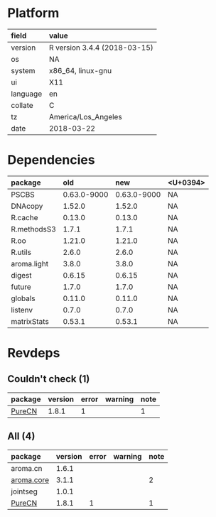 # Platform

|field    |value                        |
|:--------|:----------------------------|
|version  |R version 3.4.4 (2018-03-15) |
|os       |NA                           |
|system   |x86_64, linux-gnu            |
|ui       |X11                          |
|language |en                           |
|collate  |C                            |
|tz       |America/Los_Angeles          |
|date     |2018-03-22                   |

# Dependencies

|package     |old         |new         |<U+0394>  |
|:-----------|:-----------|:-----------|:--|
|PSCBS       |0.63.0-9000 |0.63.0-9000 |NA |
|DNAcopy     |1.52.0      |1.52.0      |NA |
|R.cache     |0.13.0      |0.13.0      |NA |
|R.methodsS3 |1.7.1       |1.7.1       |NA |
|R.oo        |1.21.0      |1.21.0      |NA |
|R.utils     |2.6.0       |2.6.0       |NA |
|aroma.light |3.8.0       |3.8.0       |NA |
|digest      |0.6.15      |0.6.15      |NA |
|future      |1.7.0       |1.7.0       |NA |
|globals     |0.11.0      |0.11.0      |NA |
|listenv     |0.7.0       |0.7.0       |NA |
|matrixStats |0.53.1      |0.53.1      |NA |

# Revdeps

## Couldn't check (1)

|package                      |version |error |warning |note |
|:----------------------------|:-------|:-----|:-------|:----|
|[PureCN](problems.md#purecn) |1.8.1   |1     |        |1    |

## All (4)

|package                             |version |error |warning |note |
|:-----------------------------------|:-------|:-----|:-------|:----|
|aroma.cn                            |1.6.1   |      |        |     |
|[aroma.core](problems.md#aromacore) |3.1.1   |      |        |2    |
|jointseg                            |1.0.1   |      |        |     |
|[PureCN](problems.md#purecn)        |1.8.1   |1     |        |1    |

